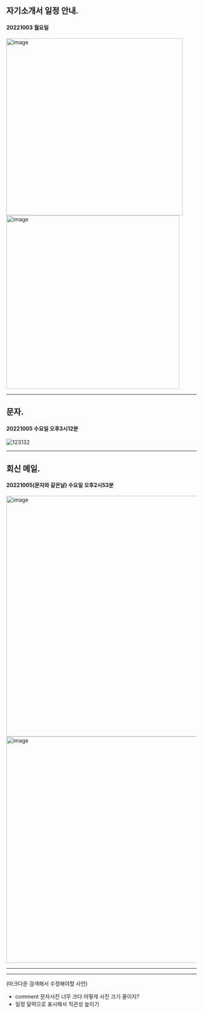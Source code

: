 

## 자기소개서 일정 안내.
#### 20221003 월요일
<img width="467" alt="image" src="https://user-images.githubusercontent.com/113709273/193997148-5ed79645-c086-40e0-919f-7c9bab1d79a6.png">


<img width="458" alt="image" src="https://user-images.githubusercontent.com/113709273/193997410-90703340-1c14-487a-84dd-85b53fd4fd6c.png">

---
## 문자. 
#### 20221005 수요일 오후3시12분

![123132](https://user-images.githubusercontent.com/113709273/193998166-e056ee06-089a-4f00-a79b-d35e672382ea.jpg)

---
## 회신 메일.
#### 20221005(문자와 같은날) 수요일 오후2시53분
<img width="635" alt="image" src="https://user-images.githubusercontent.com/113709273/193997805-39197c41-cb92-45f9-9441-0aa29c8e365e.png">


<img width="597" alt="image" src="https://user-images.githubusercontent.com/113709273/193997849-4a2f4b36-6695-4c49-9320-f98d928e260a.png">


---
---

(마크다운 검색해서 수정해야할 사안)
+ comment 문자사진 너무 크다 어떻게 사진 크기 줄이지?
+ 일정 달력으로 표시해서 직관성 높이기
